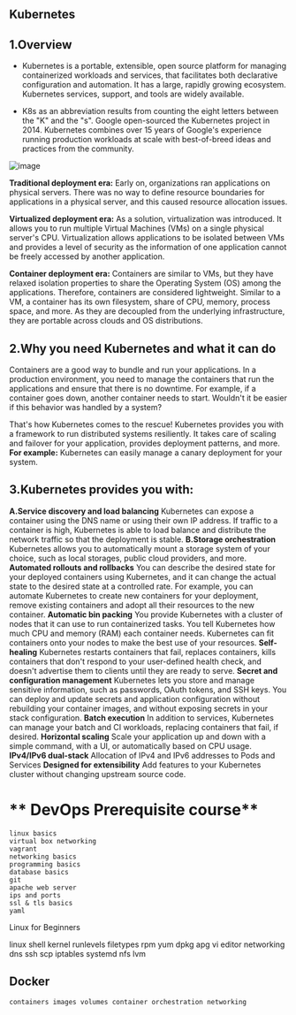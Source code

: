 ## Kubernetes

## 1.Overview

- Kubernetes is a portable, extensible, open source platform for managing containerized workloads and services, that facilitates both declarative configuration and automation. It has a large, rapidly growing ecosystem. Kubernetes services, support, and tools are widely available.

- K8s as an abbreviation results from counting the eight letters between the "K" and the "s". Google open-sourced the Kubernetes project in 2014. Kubernetes combines over 15 years of Google's experience running production workloads at scale with best-of-breed ideas and practices from the community.

![image](https://github.com/naveen9596/Kubernetes--IAS-Batch/assets/108785228/12065ed2-021e-4545-afc8-2d96ec2ec4ae)

**Traditional deployment era:** Early on, organizations ran applications on physical servers. There was no way to define resource boundaries for applications in a physical server, and this caused resource allocation issues.

**Virtualized deployment era:**  As a solution, virtualization was introduced. It allows you to run multiple Virtual Machines (VMs) on a single physical server's CPU. Virtualization allows applications to be isolated between VMs and provides a level of security as the information of one application cannot be freely accessed by another application.

**Container deployment era:** Containers are similar to VMs, but they have relaxed isolation properties to share the Operating System (OS) among the applications. Therefore, containers are considered lightweight. Similar to a VM, a container has its own filesystem, share of CPU, memory, process space, and more. As they are decoupled from the underlying infrastructure, they are portable across clouds and OS distributions.

## 2.Why you need Kubernetes and what it can do
Containers are a good way to bundle and run your applications. In a production environment, you need to manage the containers that run the applications and ensure that there is no downtime. For example, if a container goes down, another container needs to start. Wouldn't it be easier if this behavior was handled by a system?

That's how Kubernetes comes to the rescue! Kubernetes provides you with a framework to run distributed systems resiliently. It takes care of scaling and failover for your application, provides deployment patterns, and more. **For example:** Kubernetes can easily manage a canary deployment for your system.

## 3.Kubernetes provides you with:

**A.Service discovery and load balancing** 
Kubernetes can expose a container using the DNS name or using their own IP address. If traffic to a container is high, Kubernetes is able to load balance and distribute the network traffic so that the deployment is stable.
**B.Storage orchestration** 
Kubernetes allows you to automatically mount a storage system of your choice, such as local storages, public cloud providers, and more.
**Automated rollouts and rollbacks** You can describe the desired state for your deployed containers using Kubernetes, and it can change the actual state to the desired state at a controlled rate. For example, you can automate Kubernetes to create new containers for your deployment, remove existing containers and adopt all their resources to the new container.
**Automatic bin packing** You provide Kubernetes with a cluster of nodes that it can use to run containerized tasks. You tell Kubernetes how much CPU and memory (RAM) each container needs. Kubernetes can fit containers onto your nodes to make the best use of your resources.
**Self-healing** Kubernetes restarts containers that fail, replaces containers, kills containers that don't respond to your user-defined health check, and doesn't advertise them to clients until they are ready to serve.
**Secret and configuration management** Kubernetes lets you store and manage sensitive information, such as passwords, OAuth tokens, and SSH keys. You can deploy and update secrets and application configuration without rebuilding your container images, and without exposing secrets in your stack configuration.
**Batch execution** In addition to services, Kubernetes can manage your batch and CI workloads, replacing containers that fail, if desired.
**Horizontal scaling** Scale your application up and down with a simple command, with a UI, or automatically based on CPU usage.
**IPv4/IPv6 dual-stack** Allocation of IPv4 and IPv6 addresses to Pods and Services
**Designed for extensibility** Add features to your Kubernetes cluster without changing upstream source code.






** DevOps Prerequisite course**
===========================
```
linux basics
virtual box networking
vagrant
networking basics
programming basics
database basics
git
apache web server
ips and ports
ssl & tls basics
yaml
```


Linux for Beginners

linux shell
kernel
runlevels
filetypes
rpm
yum
dpkg
apg
vi editor
networking
dns
ssh
scp
iptables
systemd
nfs
lvm

## Docker
``containers
images
volumes
container
orchestration
networking
``





